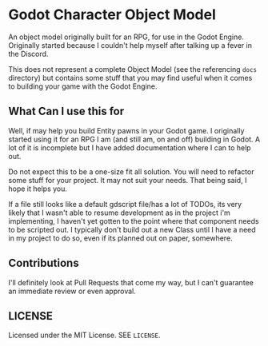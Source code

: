 # Godot Character Object Model
An object model originally built for an RPG, for use in the Godot Engine. Originally started because I couldn't help myself after talking up a fever in the Discord.

This does not represent a complete Object Model (see the referencing `docs` directory) but contains some stuff that you may find useful when it comes to building your game with the Godot Engine.

## What Can I use this for
Well, if may help you build Entity pawns in your Godot game. I originally started using it for an RPG I am (and still am, on and off) building in Godot. A lot of it is incomplete but I have added documentation where I can to help out.

Do not expect this to be a one-size fit all solution. You will need to refactor some stuff for your project. It may not suit your needs. That being said, I hope it helps you.

If a file still looks like a default gdscript file/has a lot of TODOs, its very likely that I wasn't able to resume development as in the project i'm implementing, I haven't yet gotten to the point where that component needs to be scripted out. I typically don't build out a new Class until I have a need in my project to do so, even if its planned out on paper, somewhere.

## Contributions
I'll definitely look at Pull Requests that come my way, but I can't guarantee an immediate review or even approval.

## LICENSE
Licensed under the MIT License. SEE `LICENSE`.
